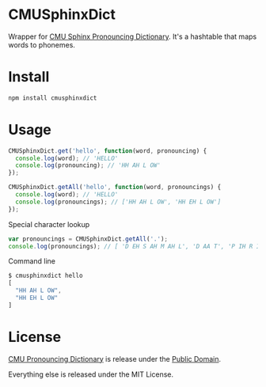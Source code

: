 # CMUSphinxDict

Wrapper for [CMU Sphinx Pronouncing Dictionary](http://svn.code.sf.net/p/cmusphinx/code/trunk/cmudict/sphinxdict/). It's a hashtable that maps words to phonemes.

# Install

```bash
npm install cmusphinxdict
```

# Usage

```javascript
CMUSphinxDict.get('hello', function(word, pronouncing) {
  console.log(word); // 'HELLO'
  console.log(pronouncing); // 'HH AH L OW'
});

CMUSphinxDict.getAll('hello', function(word, pronouncings) {
  console.log(word); // 'HELLO'
  console.log(pronouncings); // ['HH AH L OW', 'HH EH L OW']
});
```

Special character lookup

```javascript
var pronouncings = CMUSphinxDict.getAll('.');
console.log(pronouncings); // [ 'D EH S AH M AH L', 'D AA T', 'P IH R IY AH D', 'P OY N T' ]
```

Command line

```javascript
$ cmusphinxdict hello
[
  "HH AH L OW",
  "HH EH L OW"
]
```

# License

[CMU Pronouncing Dictionary](http://www.speech.cs.cmu.edu/cgi-bin/cmudict) is release under the [Public Domain](http://en.wikipedia.org/wiki/CMU_Pronouncing_Dictionary).

Everything else is released under the MIT License.

